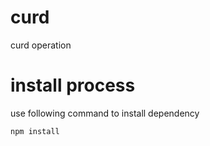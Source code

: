# curd
curd operation


# install process

use following command to install dependency 

```
npm install
```

